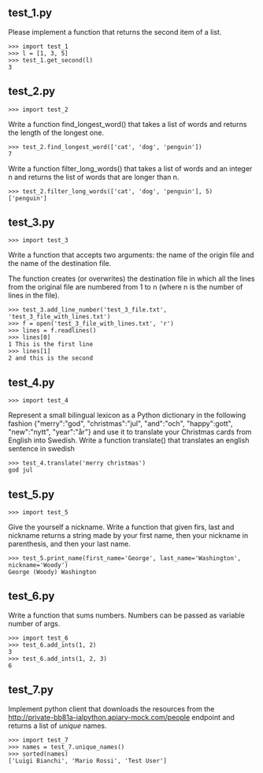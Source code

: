 ## test_1.py

Please implement a function that returns the second item of a list.

    >>> import test_1
    >>> l = [1, 3, 5]
    >>> test_1.get_second(l)
    3


## test_2.py

    >>> import test_2

Write a function find_longest_word() that takes a list of words and returns the
length of the longest one.

    >>> test_2.find_longest_word(['cat', 'dog', 'penguin'])
    7

Write a function filter_long_words() that takes a list of words and an integer
n and returns the list of words that are longer than n.

    >>> test_2.filter_long_words(['cat', 'dog', 'penguin'], 5)
    ['penguin']


## test_3.py

    >>> import test_3

Write a function that accepts two arguments: the name of the origin file and
the name of the destination file.

The function creates (or overwrites) the destination file in which all
the lines from the original file are numbered from 1 to n
(where n is the number of lines in the file).

    >>> test_3.add_line_number('test_3_file.txt', 'test_3_file_with_lines.txt')
    >>> f = open('test_3_file_with_lines.txt', 'r')
    >>> lines = f.readlines()
    >>> lines[0]
    1 This is the first line
    >>> lines[1]
    2 and this is the second


## test_4.py

    >>> import test_4

Represent a small bilingual lexicon as a Python dictionary in the following fashion {"merry":"god", "christmas":"jul", "and":"och", "happy":gott", "new":"nytt", "year":"år"} and use it to translate your Christmas cards from English into Swedish. Write a function translate() that translates an english sentence in swedish

    >>> test_4.translate('merry christmas')
    god jul


## test_5.py


    >>> import test_5

Give the yourself a nickname. Write a function that given firs, last and nickname
returns a string made by your first name, then your nickname in parenthesis,
and then your last name.

    >>> test_5.print_name(first_name='George', last_name='Washington', nickname='Woody')
    George (Woody) Washington


## test_6.py

Write a function that sums numbers. Numbers can be passed as variable number
of args.

    >>> import test_6
    >>> test_6.add_ints(1, 2)
    3
    >>> test_6.add_ints(1, 2, 3)
    6


## test_7.py

Implement python client that downloads the resources from the http://private-bb81a-ialpython.apiary-mock.com/people endpoint and returns a list of *unique* names.

    >>> import test_7
    >>> names = test_7.unique_names()
    >>> sorted(names)
    ['Luigi Bianchi', 'Mario Rossi', 'Test User']
